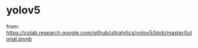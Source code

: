 # yolov5
from: https://colab.research.google.com/github/ultralytics/yolov5/blob/master/tutorial.ipynb
